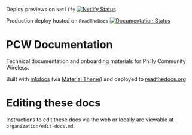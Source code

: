 Deploy previews on `Netlify`
[![Netlify Status](https://api.netlify.com/api/v1/badges/ce7d15f5-6e93-4702-af89-265f90684dcd/deploy-status)](https://app.netlify.com/sites/pcw-docs-preview/deploys)

Production deploy hosted on `ReadTheDocs`
[![Documentation Status](https://readthedocs.org/projects/pcwdocs/badge/?version=latest)](https://docs.phillycommunitywireless.org/en/latest/?badge=latest)

# PCW Documentation
Technical documentation and onboarding materials for Philly Community Wireless.

Built with [mkdocs](https://www.mkdocs.org) (via [Material Theme](https://squidfunk.github.io/mkdocs-material/)) 
and deployed to [readthedocs.org](readthedocs.org)

# Editing these docs
Instructions to edit these docs via the web or locally are viewable at `organization/edit-docs.md`.

<!-- 
* [Team Onboarding](docs/onboarding.md)
* [Hardware Inventory](docs/hardware.md)
* [Mesh Kit Setup](docs/mesh-kit.md) 
-->

